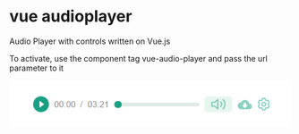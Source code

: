 # vue audioplayer
Audio Player with controls written on Vue.js

To activate, use the component tag vue-audio-player and pass the url parameter to it

![screenshot of sample](https://github.com/katehiz/vue_audioplayer/blob/master/readme.png)
